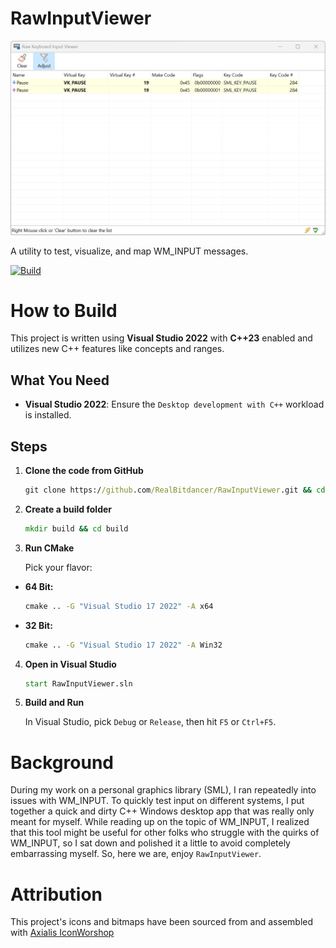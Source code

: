# RawInputViewer 

![](img/RawInputViewer.png)

A utility to test, visualize, and map WM_INPUT messages.

[![Build](https://github.com/RealBitdancer/RawInputViewer/actions/workflows/build_win_msvc.yaml/badge.svg)](https://github.com/RealBitdancer/RawInputViewer/actions/workflows/build_win_msvc.yaml)

# How to Build

This project is written using **Visual Studio 2022** with **C++23** enabled and utilizes new C++ features like concepts and ranges.

## What You Need
- **Visual Studio 2022**: Ensure the `Desktop development with C++` workload is installed.

## Steps
1. **Clone the code from GitHub**
   ```cmd
   git clone https://github.com/RealBitdancer/RawInputViewer.git && cd RawInputViewer
   ```
2. **Create a build folder**
   ```cmd
   mkdir build && cd build
   ```
3. **Run CMake**

   Pick your flavor:

* **64 Bit:**
   ```cmd
   cmake .. -G "Visual Studio 17 2022" -A x64
   ```
* **32 Bit:**
   ```cmd
   cmake .. -G "Visual Studio 17 2022" -A Win32
   ```
4. **Open in Visual Studio**
   ```cmd
   start RawInputViewer.sln
   ```
5. **Build and Run**

   In Visual Studio, pick `Debug` or `Release`, then hit `F5` or `Ctrl+F5`.

# Background
During my work on a personal graphics library (SML), I ran repeatedly into issues with WM_INPUT. To quickly test input on different systems, I put together a quick and dirty C++ Windows desktop app that was really only meant for myself. While reading up on the topic of WM_INPUT, I realized that this tool might be useful for other folks who struggle with the quirks of WM_INPUT, so I sat down and polished it a little to avoid completely embarrassing myself. So, here we are, enjoy `RawInputViewer`.

# Attribution

This project's icons and bitmaps have been sourced from and assembled with [Axialis IconWorshop](https://www.axialis.com/iconworkshop)
